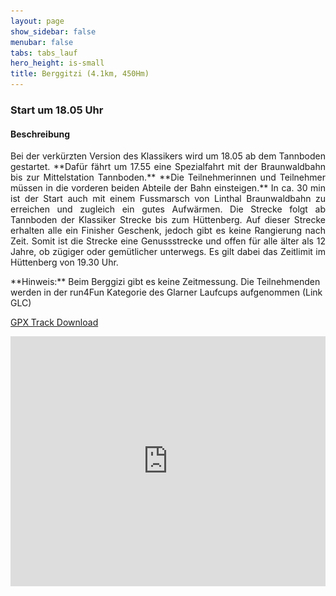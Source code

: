 ```yaml
---
layout: page
show_sidebar: false
menubar: false
tabs: tabs_lauf
hero_height: is-small
title: Berggitzi (4.1km, 450Hm)
---
```

### Start um 18.05 Uhr

#### Beschreibung
<p style='text-align: justify;'> Bei der verkürzten Version des Klassikers wird um 18.05 ab dem Tannboden gestartet. 
**Dafür fährt um 17.55 eine Spezialfahrt mit der Braunwaldbahn bis zur Mittelstation Tannboden.** 
**Die Teilnehmerinnen und Teilnehmer müssen in die vorderen beiden Abteile der Bahn einsteigen.** 
In ca. 30 min ist der Start auch mit einem Fussmarsch von Linthal Braunwaldbahn zu erreichen und zugleich ein gutes Aufwärmen. 
Die Strecke folgt ab Tannboden der Klassiker Strecke bis zum Hüttenberg. Auf dieser Strecke erhalten alle ein Finisher Geschenk, jedoch gibt es keine Rangierung nach Zeit.
Somit ist die Strecke eine Genussstrecke und offen für alle älter als 12 Jahre, ob zügiger oder gemütlicher unterwegs. Es gilt dabei das Zeitlimit im Hüttenberg von 19.30 Uhr.
</p>
**Hinweis:** Beim Berggizi gibt es keine Zeitmessung. Die Teilnehmenden werden in der run4Fun Kategorie des Glarner Laufcups aufgenommen (Link GLC)

[GPX Track Download](https://drive.google.com/uc?export=download&id=1wFbdG7IEKZZfbzM3B59zZ61UMlZ6u_2N)

<div class="hero-body" style="margin:0 !important; padding: 0 !important;">
<iframe src='https://map.geo.admin.ch/embed.html?lang=de&topic=ech&bgLayer=ch.swisstopo.pixelkarte-farbe&layers=ch.swisstopo.zeitreihen,ch.bfs.gebaeude_wohnungs_register,ch.bav.haltestellen-oev,ch.swisstopo.swisstlm3d-wanderwege,KML%7C%7Chttps:%2F%2Fpublic.geo.admin.ch%2Fapi%2Fkml%2Ffiles%2FktrTh5KERlag0rm9rw5FEA&layers_visibility=false,false,false,false,true&layers_timestamp=18641231,,,,&layers_opacity=1,1,1,0.8,1&E=2718794.21&N=1199539.00&zoom=8' height='400' frameborder='0' style='width: 100% !important; border:0;'>/iframe>
</div>

  
#### Höhenprofil

  <div class="box"> 
    <img src="img/profil_berggitzi.svg"  alt="Höhenprofil Berggitzi" width="400" 
     style="object-fit:contain;
            width:100%;
            height:auto;
            border: none"/>
  </div>
  

